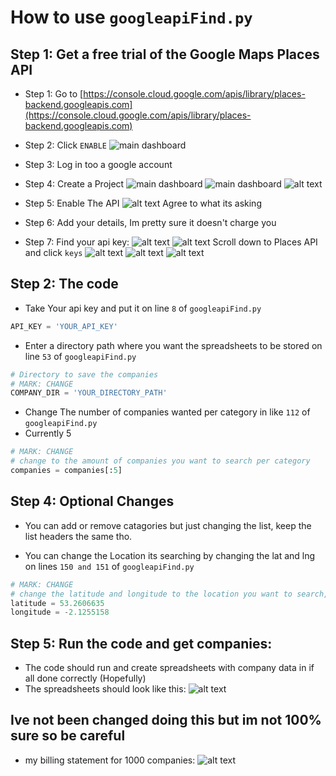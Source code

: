 # How to use `googleapiFind.py`

## Step 1: Get a free trial of the Google Maps Places API
- Step 1: Go to [https://console.cloud.google.com/apis/library/places-backend.googleapis.com](https://console.cloud.google.com/apis/library/places-backend.googleapis.com)
- Step 2: Click `ENABLE`
![main dashboard](doc/1.PNG)

- Step 3: Log in too a google account

- Step 4: Create a Project
![main dashboard](doc/4.PNG)
![main dashboard](doc/2.PNG)
![alt text](doc/5.PNG)

- Step 5: Enable The API
![alt text](doc/image-1.png)
Agree to what its asking

- Step 6: Add your details, Im pretty sure it doesn't charge you

- Step 7: Find your api key:
![alt text](doc/7.PNG)
![alt text](doc/8.PNG)
Scroll down to Places API and click `keys`
![alt text](doc/9.PNG)
![alt text](doc/10.PNG)
![alt text](doc/11.PNG)

## Step 2: The code
- Take Your api key and put it on line `8` of `googleapiFind.py`
```python
API_KEY = 'YOUR_API_KEY'
```

- Enter a directory path where you want the spreadsheets to be stored on line `53` of `googleapiFind.py`
```python
# Directory to save the companies
# MARK: CHANGE
COMPANY_DIR = 'YOUR_DIRECTORY_PATH'
```

- Change The number of companies wanted per category in like `112` of `googleapiFind.py`
- Currently 5
```python
# MARK: CHANGE
# change to the amount of companies you want to search per category
companies = companies[:5]
```

## Step 4: Optional Changes  
- You can add or remove catagories but just changing the list, keep the list headers the same tho.

- You can change the Location its searching by changing the lat and lng on lines `150 and 151` of `googleapiFind.py`

```python
# MARK: CHANGE
# change the latitude and longitude to the location you want to search, currently set to Macclesfield, Uk
latitude = 53.2606635
longitude = -2.1255158
```

## Step 5: Run the code and get companies:
- The code should run and create spreadsheets with company data in if all done correctly (Hopefully)
- The spreadsheets should look like this:
![alt text](doc/123.PNG)

## Ive not been changed doing this but im not 100% sure so be careful
- my billing statement for 1000 companies:
![alt text](doc/21421.PNG)

